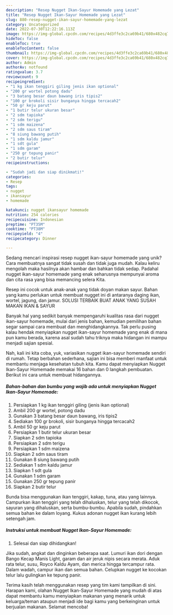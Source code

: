 ```yaml
---
description: "Resep Nugget Ikan-Sayur Homemade yang Lezat"
title: "Resep Nugget Ikan-Sayur Homemade yang Lezat"
slug: 880-resep-nugget-ikan-sayur-homemade-yang-lezat
category: Uncategorized
date: 2022-07-30T12:22:16.113Z
image: https://img-global.cpcdn.com/recipes/4d3ffe3c2ca69b41/680x482cq70/nugget-ikan-sayur-homemade-foto-resep-utama.jpg
hideToc: false
enableToc: true
enableTocContent: false
thumbnail: https://img-global.cpcdn.com/recipes/4d3ffe3c2ca69b41/680x482cq70/nugget-ikan-sayur-homemade-foto-resep-utama.jpg
cover: https://img-global.cpcdn.com/recipes/4d3ffe3c2ca69b41/680x482cq70/nugget-ikan-sayur-homemade-foto-resep-utama.jpg
author: Admin
authorAv: notfound
ratingvalue: 3.7
reviewcount: 9
recipeingredient:
- "1 kg ikan tenggiri giling jenis ikan optional"
- "200 gr wortel potong dadu"
- "3 batang besar daun bawang iris tipis2"
- "100 gr brokoli sisir bunganya hingga tercacah2"
- "50 gr keju parut"
- "1 butir telur ukuran besar"
- "2 sdm tapioka"
- "2 sdm terigu"
- "1 sdm maizena"
- "2 sdm saus tiram"
- "8 siung bawang putih"
- "1 sdm kaldu jamur"
- "1 sdt gula"
- "1 sdm garam"
- "250 gr tepung panir"
- "2 butir telur"
recipeinstructions:

- "Sudah jadi dan siap dinikmati!"
categories:
- Resep
tags:
- nugget
- ikansayur
- homemade

katakunci: nugget ikansayur homemade 
nutrition: 254 calories
recipecuisine: Indonesian
preptime: "PT35M"
cooktime: "PT38M"
recipeyield: "4"
recipecategory: Dinner

---
```





Sedang mencari inspirasi resep nugget ikan-sayur homemade yang unik? Cara membuatnya sangat tidak susah dan tidak juga mudah. Kalau keliru mengolah maka hasilnya akan hambar dan bahkan tidak sedap. Padahal nugget ikan-sayur homemade yang enak seharusnya mempunyai aroma dan cita rasa yang bisa memancing selera Kita.





Resep ini cocok untuk anak-anak yang tidak doyan makan sayur. Bahan yang kamu perlukan untuk membuat nugget ini di antaranya daging ikan, wortel, jagung, dan jamur. SOLUSI TERBAIK BUAT ANAK YANG SUSAH MAKAN IKAN &amp; SAYUR

Banyak hal yang sedikit banyak mempengaruhi kualitas rasa dari nugget ikan-sayur homemade, mulai dari jenis bahan, kemudian pemilihan bahan segar sampai cara membuat dan menghidangkannya. Tak perlu pusing kalau hendak menyiapkan nugget ikan-sayur homemade yang enak di mana pun kamu berada, karena asal sudah tahu triknya maka hidangan ini mampu menjadi sajian spesial.






Nah, kali ini kita coba, yuk, variasikan nugget ikan-sayur homemade sendiri di rumah. Tetap berbahan sederhana, sajian ini bisa memberi manfaat untuk membantu menjaga kesehatan tubuh kita. Kamu dapat menyiapkan Nugget Ikan-Sayur Homemade memakai 16 bahan dan 0 langkah pembuatan. Berikut ini cara untuk membuat hidangannya.

<!--inarticleads1-->

##### Bahan-bahan dan bumbu yang wajib ada untuk menyiapkan Nugget Ikan-Sayur Homemade:

1. Persiapkan 1 kg ikan tenggiri giling (jenis ikan optional)
1. Ambil 200 gr wortel, potong dadu
1. Gunakan 3 batang besar daun bawang, iris tipis2
1. Sediakan 100 gr brokoli, sisir bunganya hingga tercacah2
1. Ambil 50 gr keju parut
1. Persiapkan 1 butir telur ukuran besar
1. Siapkan 2 sdm tapioka
1. Persiapkan 2 sdm terigu
1. Persiapkan 1 sdm maizena
1. Siapkan 2 sdm saus tiram
1. Gunakan 8 siung bawang putih
1. Sediakan 1 sdm kaldu jamur
1. Siapkan 1 sdt gula
1. Gunakan 1 sdm garam
1. Gunakan 250 gr tepung panir
1. Siapkan 2 butir telur


Bunda bisa menggunakan ikan tenggiri, kakap, tuna, atau yang lainnya. Campurkan ikan tenggiri yang telah dihaluskan, telur yang telah dikocok, sayuran yang dihaluskan, serta bumbu-bumbu. Apabila sudah, pindahkan semua bahan ke dalam loyang. Kukus adonan nugget ikan kurang lebih setengah jam. 

<!--inarticleads2-->

##### Instruksi untuk membuat Nugget Ikan-Sayur Homemade:


1. Selesai dan siap dihidangkan!

Jika sudah, angkat dan dinginkan beberapa saat. Lumuri ikan dori dengan Bango Kecap Manis Light, garam dan air jeruk nipis secara merata. Aduk rata telur, susu, Royco Kaldu Ayam, dan merica hingga tercampur rata. Dalam wadah, campur ikan dan semua bahan. Celupkan nugget ke kocokan telur lalu gulingkan ke tepung panir. 

Terima kasih telah menggunakan resep yang tim kami tampilkan di sini. Harapan kami, olahan Nugget Ikan-Sayur Homemade yang mudah di atas dapat membantu kamu menyiapkan makanan yang menarik untuk keluarga/teman ataupun menjadi ide bagi kamu yang berkeinginan untuk berjualan makanan. Selamat mencoba!
